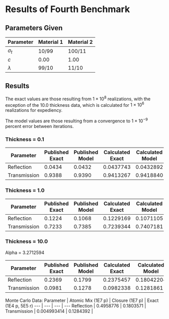 # Results of Fourth Benchmark

## Parameters Given

Parameter | Material 1 | Material 2
--- | --- | ---
$\sigma_t$ | 10/99 | 100/11
$c$ | 0.00 | 1.00
$\lambda$ | 99/10 | 11/10

## Results

The exact values are those resulting from $1 \times 10^8$ realizations, with the exception of the 10.0 thickness data, which is calculated for $1 \times 10^6$ realizations for expediency.

The model values are those resulting from a convergence to $1 \times 10^{-9}$ percent error between iterations.

### Thickness = 0.1

Parameter | Published Exact | Published Model | Calculated Exact | Calculated Model
--- | --- | --- | --- | ---
Reflection | 0.0434 | 0.0432 | 0.0437743 | 0.0432892
Transmission | 0.9388 | 0.9390 | 0.9413267 | 0.9418840

### Thickness = 1.0

Parameter | Published Exact | Published Model | Calculated Exact | Calculated Model
--- | --- | --- | --- | ---
Reflection | 0.1224 | 0.1068 | 0.1229169 | 0.1071105
Transmission | 0.7233 | 0.7385 | 0.7239344 | 0.7407181

### Thickness = 10.0

Alpha = 3.2712594

Parameter | Published Exact | Published Model | Calculated Exact | Calculated Model | Alpha Closure | Atomic Mix
--- | --- | --- | --- | --- | --- | ---
Reflection | 0.2369 | 0.1799 | 0.2375457 | 0.18042204 | 0.2777677 | 0.4981935
Transmission | 0.0981 | 0.1278 | 0.0982338 | 0.1281861 | 0.0665488 | 0.0047435

Monte Carlo Data:
Parameter | Atomic Mix (1E7 p) | Closure (1E7 p) | Exact (1E4 p, 5E5 r)
--- | --- | --- | ---
Reflection | 0.4958776 | 0.1803571 | 
Transmission | 0.004993414 | 0.1284392 | 
